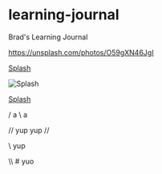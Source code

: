 # learning-journal
Brad's Learning Journal


https://unsplash.com/photos/O59gXN46JgI

[Splash](https://unsplash.com/photos/O59gXN46JgI)

![Splash](https://unsplash.com/photos/O59gXN46JgI)

[Splash](https://unsplash.com/photos/O59gXN46JgI)

/ a \ a

// yup 
yup //


\\ yup

\\\ # yuo
